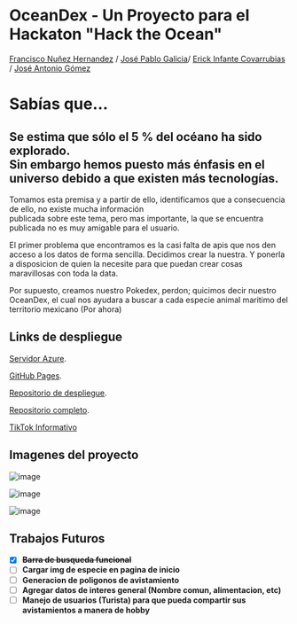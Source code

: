 # OceanDex - Un Proyecto para el Hackaton "Hack the Ocean"

[Francisco Nuñez Hernandez](https://github.com/FranciscoNunezH) / [José Pablo Galicia](https://github.com/Jose-Galicia)/ [Erick Infante Covarrubias](https://github.com/ErickInCo) / [José Antonio Gómez](https://github.com/JosAnGoCa)


<h1>Sabías que...</h1>
<h2>Se estima que sólo el 5 % del océano ha sido explorado. <br>
Sin embargo hemos puesto más énfasis en el universo debido a que existen más tecnologías. </h2>

Tomamos esta premisa y a partir de ello, identificamos que a consecuencia de ello, no existe mucha información <br>
publicada sobre este tema, pero mas importante, la que se encuentra publicada no es muy amigable para el usuario. <br>

El primer problema que encontramos es la casi falta de apis que nos den acceso a los datos de forma sencilla.
Decidimos crear la nuestra. Y ponerla a disposicion de quien la necesite para que puedan crear cosas maravillosas
con toda la data.

Por supuesto, creamos nuestro Pokedex, perdon; quicimos decir nuestro OceanDex, el cual nos ayudara a buscar a cada
especie animal maritimo del territorio mexicano (Por ahora)

## Links de despliegue
[Servidor Azure](https://white-coast-009d0ff10.1.azurestaticapps.net).

[GitHub Pages](https://erickinco.github.io/OceanDexFront/).

[Repositorio de despliegue](https://github.com/ErickInCo/OceanDexFront).

[Repositorio completo](https://github.com/FranciscoNunezH/OceanDex).

[TikTok Informativo](https://vm.tiktok.com/ZMLcTvvUu/?k=1)

## Imagenes del proyecto


![image](https://user-images.githubusercontent.com/89151289/168511793-18ca1d93-6e79-450b-ae7d-9b84c0e5cf33.png)

![image](https://user-images.githubusercontent.com/89151289/168511873-9c20fdaf-0ccd-47b5-9aac-10e583921209.png)

![image](https://user-images.githubusercontent.com/89151289/168511745-31d007a6-bfc5-478b-97af-385bfc2cea51.png)

## Trabajos Futuros
- [x] **~~Barra de busqueda funcional~~**
- [ ] **Cargar img de especie en pagina de inicio**
- [ ] **Generacion de poligonos de avistamiento**
- [ ] **Agregar datos de interes general (Nombre comun, alimentacion, etc)**
- [ ] **Manejo de usuarios (Turista) para que pueda compartir sus avistamientos a manera de hobby**
